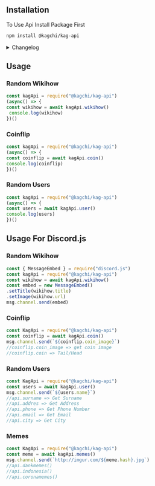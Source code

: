## Installation

To Use Api Install Package First
```bash
npm install @kagchi/kag-api
```

<details>
<summary>Changelog</summary>
<br>
  Changelog V1.5.5
  <ul>
  <li>Fixed Brainkly Search</li></ul>
</details>

## Usage
### Random Wikihow
```javascript
const kagApi = require("@kagchi/kag-api")
(async() => {
const wikihow = await kagApi.wikihow()
 console.log(wikihow)
})()
```
### Coinflip
```js
const kagApi = require("@kagchi/kag-api")
(async() => {
const coinflip = await kagApi.coin()
console.log(coinflip)
})()
```
### Random Users
```js
const kagApi = require("@kagchi/kag-api")
(async() => {
const users = await kagApi.user()
console.log(users)
})()
```
## Usage For Discord.js
  
### Random Wikihow
```js
const { MessageEmbed } = require("discord.js")
const kagApi = require("@kagchi/kag-api")
const wikihow = await kagApi.wikihow()
const embed = new MessageEmbed()
.setTitle(wikihow.title)
.setImage(wikihow.url)
msg.channel.send(embed)
```
### Coinflip
```js
const KagApi = require("@kagchi/kag-api")
const coinflip = await kagApi.coin()
msg.channel.send(`${coinflip.coin_image}`)
//coinflip.coin_image => get coin image
//coinflip.coin => Tail/Head
```
### Random Users
```js
const KagApi = require("@kagchi/kag-api")
const users = await kagApi.user()
msg.channel.send(`${users.name}`)
//api.surname => Get Surname
//api.addres => Get Address
//api.phone => Get Phone Number
//api.email => Get Email
//api.city => Get City
```
### Memes
```js
const KagApi = require("@kagchi/kag-api")
const meme = await kagApi.memes()
msg.channel.send(`http://imgur.com/${meme.hash}.jpg`)
//api.dankmemes()
//api.indonesia()
//api.coronamemes()
```

